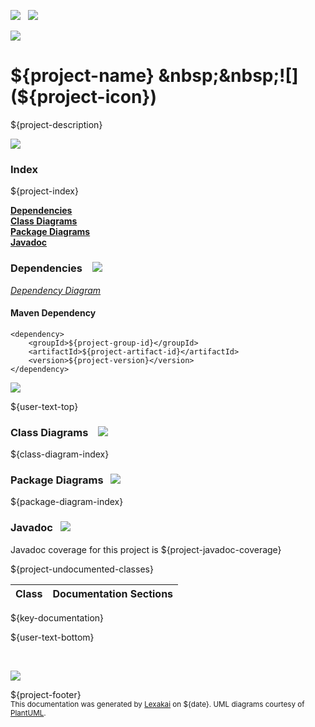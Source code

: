 [![](https://kivakit.org/images/twitter-32.png)](https://twitter.com/openlexakai)
&nbsp;
[![](https://kivakit.org/images/web-32.png)](https://telenav.github.io/lexakai/)

![](https://kivakit.org/images/lexakai-background-1024.png)

# ${project-name} &nbsp;&nbsp;![](${project-icon})

${project-description}

![](https://kivakit.org/images/horizontal-line.png)

### Index

${project-index}  

[**Dependencies**](#dependencies)  
[**Class Diagrams**](#class-diagrams)  
[**Package Diagrams**](#package-diagrams)  
[**Javadoc**](#javadoc)

### Dependencies &nbsp;&nbsp; ![](https://kivakit.org/images/dependencies-40.png)

[*Dependency Diagram*](documentation/diagrams/dependencies.svg)

#### Maven Dependency

    <dependency>
        <groupId>${project-group-id}</groupId>
        <artifactId>${project-artifact-id}</artifactId>
        <version>${project-version}</version>
    </dependency>

![](https://kivakit.org/images/horizontal-line.png)

[//]: # (start-user-text)

${user-text-top}

[//]: # (end-user-text)

### Class Diagrams &nbsp; &nbsp;![](https://kivakit.org/images/diagram-48.png)

${class-diagram-index}

### Package Diagrams &nbsp;&nbsp;![](https://kivakit.org/images/box-40.png)

${package-diagram-index}

### Javadoc &nbsp;&nbsp;![](https://kivakit.org/images/books-40.png)

Javadoc coverage for this project is ${project-javadoc-coverage}

${project-undocumented-classes}

| Class | Documentation Sections |
|---|---|
${key-documentation}

[//]: # (start-user-text)

${user-text-bottom}

[//]: # (end-user-text)

<br/>

![](https://kivakit.org/images/horizontal-line.png)

${project-footer}  
<sub>This documentation was generated by [Lexakai](https://github.com/Telenav/lexakai) on ${date}. UML diagrams courtesy
of [PlantUML](http://plantuml.com).</sub>

